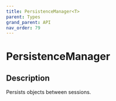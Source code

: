 ```yaml
---
title: PersistenceManager<T>
parent: Types
grand_parent: API
nav_order: 79
---
```


# PersistenceManager<T>

## Description

Persists objects between sessions.
